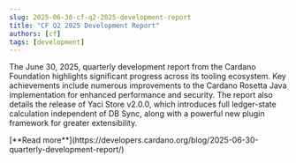 ```yaml
---
slug: 2025-06-30-cf-q2-2025-development-report
title: "CF Q2 2025 Development Report"
authors: [cf]
tags: [development]
---
```



The June 30, 2025, quarterly development report from the Cardano Foundation highlights significant progress across its tooling ecosystem. Key achievements include numerous improvements to the Cardano Rosetta Java implementation for enhanced performance and security. The report also details the release of Yaci Store v2.0.0, which introduces full ledger-state calculation independent of DB Sync, along with a powerful new plugin framework for greater extensibility.

<div style={{ textAlign: 'right' }}>
 [**Read more**](https://developers.cardano.org/blog/2025-06-30-quarterly-development-report/) 
</div>




